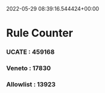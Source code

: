 2022-05-29 08:39:16.544424+00:00
# Rule Counter 
 ### UCATE : 459168

 ### Veneto : 17830

 ### Allowlist : 13923